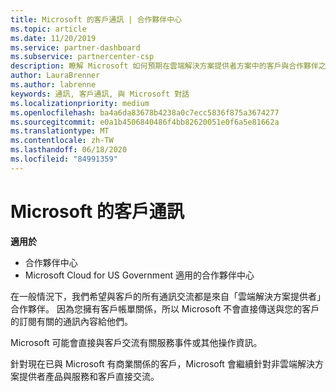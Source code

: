 ```yaml
---
title: Microsoft 的客戶通訊 | 合作夥伴中心
ms.topic: article
ms.date: 11/20/2019
ms.service: partner-dashboard
ms.subservice: partnercenter-csp
description: 瞭解 Microsoft 如何預期在雲端解決方案提供者方案中的客戶與合作夥伴之間進行客戶溝通。
author: LauraBrenner
ms.author: labrenne
keywords: 通訊, 客戶通訊, 與 Microsoft 對話
ms.localizationpriority: medium
ms.openlocfilehash: ba4a6da83678b4238a0c7ecc5836f875a3674277
ms.sourcegitcommit: e0a1b4506840486f4bb82620051e0f6a5e81662a
ms.translationtype: MT
ms.contentlocale: zh-TW
ms.lasthandoff: 06/18/2020
ms.locfileid: "84991359"
---
```

# <a name="customer-communication-from-microsoft"></a>Microsoft 的客戶通訊

**適用於**

-  合作夥伴中心
-  Microsoft Cloud for US Government 適用的合作夥伴中心


在一般情況下，我們希望與客戶的所有通訊交流都是來自「雲端解決方案提供者」合作夥伴。 因為您擁有客戶帳單關係，所以 Microsoft 不會直接傳送與您的客戶的訂閱有關的通訊內容給他們。

Microsoft 可能會直接與客戶交流有關服務事件或其他操作資訊。

針對現在已與 Microsoft 有商業關係的客戶，Microsoft 會繼續針對非雲端解決方案提供者產品與服務和客戶直接交流。

 

 



